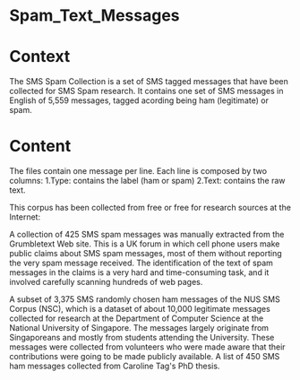 # Spam_Text_Messages
# Context
The SMS Spam Collection is a set of SMS tagged messages that have been collected for SMS Spam research. It contains one set of SMS messages in English of 5,559 messages, tagged acording being ham (legitimate) or spam.

# Content
The files contain one message per line. Each line is composed by two columns: 
  1.Type: contains the label (ham or spam) 
  2.Text: contains the raw text.

This corpus has been collected from free or free for research sources at the Internet:

A collection of 425 SMS spam messages was manually extracted from the Grumbletext Web site. This is a UK forum in which cell phone users make public claims about SMS spam messages, most of them without reporting the very spam message received. The identification of the text of spam messages in the claims is a very hard and time-consuming task, and it involved carefully scanning hundreds of web pages. 

A subset of 3,375 SMS randomly chosen ham messages of the NUS SMS Corpus (NSC), which is a dataset of about 10,000 legitimate messages collected for research at the Department of Computer Science at the National University of Singapore. The messages largely originate from Singaporeans and mostly from students attending the University. These messages were collected from volunteers who were made aware that their contributions were going to be made publicly available. A list of 450 SMS ham messages collected from Caroline Tag's PhD thesis.

